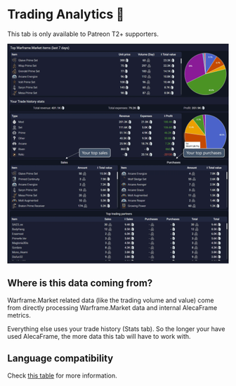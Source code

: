 # Trading Analytics 👑

This tab is only available to Patreon T2+ supporters.

![Example banner](./assets/TradingAnalytics.webp)

## Where is this data coming from?

Warframe.Market related data (like the trading volume and value) come from directly processing Warframe.Market data and internal AlecaFrame metrics.

Everything else uses your trade history (Stats tab). So the longer your have used AlecaFrame, the more data this tab will have to work with.

## Language compatibility

Check [this table](/language-compatibility.html) for more information.

